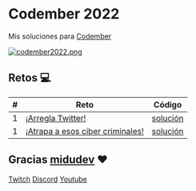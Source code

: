# Codember 2022

Mis soluciones para [Codember](https://codember.dev/)

[![codember2022.png](https://i.postimg.cc/0yZ0yzfr/codember2022.png)](https://postimg.cc/w1ymWTnd)

## Retos :computer:

| #   | Reto                                                            | Código                                 |
| --- | --------------------------------------------------------------- | -------------------------------------- |
| 1   | [¡Arregla Twitter!](./src/challenge01/README.md)                | [solución](./src/challenge01/index.js) |
| 1   | [¡Atrapa a esos ciber criminales!](./src/challenge01/README.md) | [solución](./src/challenge02/index.js) |

## Gracias [midudev](https://twitter.com/midudev) :heart:

[Twitch](https://twitch.tv/midudev) [Discord](https://discord.gg/midudev) [Youtube](https://youtube.com/midudev)

